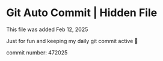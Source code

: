 # Git Auto Commit | Hidden File

This file was added Feb 12, 2025

Just for fun and keeping my daily git commit active 🤪

commit number: 472025
